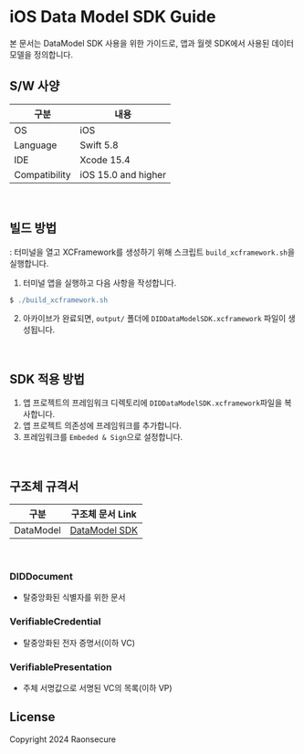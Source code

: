 # iOS Data Model SDK Guide
본 문서는 DataModel SDK 사용을 위한 가이드로,
앱과 월렛 SDK에서 사용된 데이터 모델을 정의합니다.


## S/W 사양
| 구분           | 내용                       |
|---------------|---------------------------|
| OS            | iOS                       |
| Language      | Swift 5.8                 |
| IDE           | Xcode 15.4                |
| Compatibility | iOS 15.0 and higher       |

<br>

## 빌드 방법
: 터미널을 열고 XCFramework를 생성하기 위해 스크립트 `build_xcframework.sh`을 실행합니다.
1. 터미널 앱을 실행하고 다음 사항을 작성합니다. 
```groovy
$ ./build_xcframework.sh
```
2. 아카이브가 완료되면, `output/` 폴더에 `DIDDataModelSDK.xcframework` 파일이 생성됩니다.
<br>


## SDK 적용 방법
1. 앱 프로젝트의 프레임워크 디렉토리에 `DIDDataModelSDK.xcframework`파일을 복사합니다.
2. 앱 프로젝트 의존성에 프레임워크를 추가합니다.
3. 프레임워크를 `Embeded & Sign`으로 설정합니다.

<br>

## 구조체 규격서
| 구분           | 구조체 문서 Link                                                |
|---------------|--------------------------------------------------------------|
| DataModel     | [DataModel SDK](../../../docs/api/did-datamodel-sdk-ios/DataModel_ko.md) |

<br>

### DIDDocument
- 탈중앙화된 식별자를 위한 문서
### VerifiableCredential
- 탈중앙화된 전자 증명서(이하 VC) 
### VerifiablePresentation
- 주체 서명값으로 서명된 VC의 목록(이하 VP)



## License
Copyright 2024 Raonsecure

